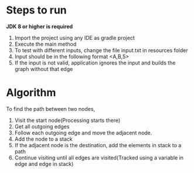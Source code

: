 Steps to run
============
**JDK 8 or higher is required**
1. Import the project using any IDE as gradle project
2. Execute the main method
3. To test with different inputs, change the file input.txt in resources folder
4. Input should be in the following format <A,B,5>
5. If the input is not valid, application ignores the input and builds the graph without that edge

Algorithm
=========
To find the path between two nodes,
1. Visit the start node(Processing starts there)
2. Get all outgoing edges
3. Follow each outgoing edge and move the adjacent node. 
4. Add the node to a stack
5. If the adjacent node is the destination, add the elements in stack to a path
6. Continue visiting until all edges are visited(Tracked using a variable in edge and edge in stack)